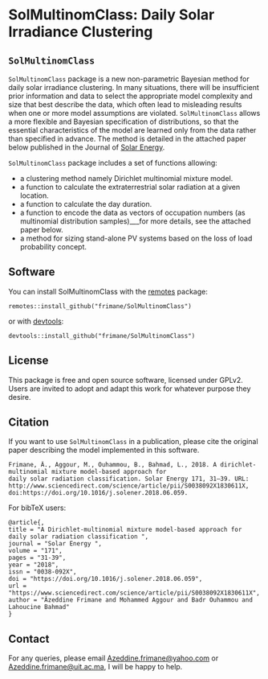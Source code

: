 # SolMultinomClass: Daily Solar Irradiance Clustering

## `SolMultinomClass`

`SolMultinomClass` package is a new non-parametric Bayesian method for daily solar irradiance clustering. In many situations, there will be insufficient prior information and data to select the appropriate model complexity and size that best describe the data, which often lead to misleading results when one or more model assumptions are violated. `SolMultinomClass` allows a more flexible and Bayesian specification of distributions, so that the essential characteristics of the model are learned only from the data rather than specified in advance. The method is detailed in the attached paper below published in the Journal of [Solar Energy](https://www.sciencedirect.com/science/article/pii/S0038092X1830611X). 

`SolMultinomClass` package includes a set of functions allowing: 
- a clustering method namely Dirichlet multinomial mixture model. 
- a function to calculate the extraterrestrial solar radiation at a given location. 
- a function to calculate the day duration. 
- a function to encode the data as vectors of occupation numbers (as multinomial distribution samples)___for more details, see the attached paper below. 
- a method for sizing stand-alone PV systems based on the loss of load probability concept.

## Software

You can install SolMultinomClass with the [remotes](https://install-github.me/r-lib/remotes) package:
```
remotes::install_github("frimane/SolMultinomClass")
```
or with [devtools](https://cran.r-project.org/web/packages/devtools/index.html):
```
devtools::install_github("frimane/SolMultinomClass")
```

## License

This package is free and open source software, licensed under GPLv2. Users are invited to adopt and adapt this work for whatever purpose they desire.

## Citation

If you want to use `SolMultinomClass` in a publication, please cite the original paper describing the model implemented in this software.
```
Frimane, Â., Aggour, M., Ouhammou, B., Bahmad, L., 2018. A dirichlet-multinomial mixture model-based approach for
daily solar radiation classification. Solar Energy 171, 31–39. URL: http://www.sciencedirect.com/science/article/pii/S0038092X1830611X, doi:https://doi.org/10.1016/j.solener.2018.06.059.
```
For bibTeX users:
```
@article{,
title = "A Dirichlet-multinomial mixture model-based approach for daily solar radiation classification ",
journal = "Solar Energy ",
volume = "171",
pages = "31-39",
year = "2018",
issn = "0038-092X",
doi = "https://doi.org/10.1016/j.solener.2018.06.059",
url = "https://www.sciencedirect.com/science/article/pii/S0038092X1830611X",
author = "Âzeddine Frimane and Mohammed Aggour and Badr Ouhammou and Lahoucine Bahmad"
}
```

## Contact
For any queries, please email Azeddine.frimane@yahoo.com or Azeddine.frimane@uit.ac.ma, I will be happy to help.

